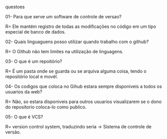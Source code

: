 questoes

01- Para que serve um software de controle de versao?

R= Ele mantém registro de todas as modificações no código em um tipo especial de banco de dados.



02- Quais linguaguens posso utilizar quando trabalho com o github?

R= O Github não tem limites na utilização de linguagens.


03- O que é um repoitório?

R= É um pasta onde se guarda ou se arquiva alguma coisa, tendo o repositório local e movél.


04- Os codigos que coloca no Gihub estara sempre disponiveis a todos os usuarios da web?

R= Não, so estara disponiveis para outros usuarios visualizarem se o dono do repositorio coloca-lo como publico.


05- O que é VCS?

R=  version control system, traduzindo seria -> Sistema de controle de versão.